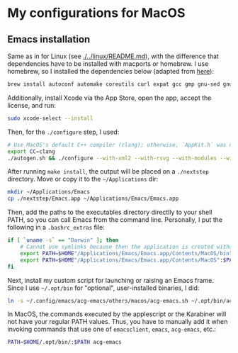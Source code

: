 # My configurations for MacOS


## Emacs installation

Same as in for Linux (see [./../linux/README.md](./../linux/README.md)), with the difference that dependencies have to be installed with macports or homebrew. I use homebrew, so I installed the dependencies below (adapted from [here](https://github.com/jimeh/build-emacs-for-macos)):
```bash
brew install autoconf automake coreutils curl expat gcc gmp gnu-sed gnutls jansson libffi libgccjit libiconv librsvg libtasn1 libunistring libxml2 little-cms2 mailutils make ncurses nettle pkg-config texinfo zlib
```

Additionally, install Xcode via the App Store, open the app, accept the license, and run:
```bash
sudo xcode-select --install
```

Then, for the `./configure` step, I used:
```bash
# Use MacOS's default C++ compiler (clang); otherwise, `AppKit.h` was not being found:
export CC=clang
./autogen.sh && ./configure --with-xml2 --with-rsvg --with-modules --with-mailutils --with-dbus --with-json --with-xwidgets --with-cairo --with-native-compilation
```

After running `make install`, the output will be placed on a `./nextstep` directory. Move or copy it to the `~/Applications` dir:
```bash
mkdir ~/Applications/Emacs
cp ./nextstep/Emacs.app ~/Applications/Emacs/Emacs.app
```

Then, add the paths to the executables directory directlly to your shell PATH, so you can call Emacs from the command line. Personally, I put the following in a `.bashrc_extras` file:
```bash
if [ `uname -s` == "Darwin" ]; then
    # Cannot use symlinks because then the application is created without the correct bundle identifier
    export PATH=$HOME"/Applications/Emacs/Emacs.app/Contents/MacOS/bin":$PATH
    export PATH=$HOME"/Applications/Emacs/Emacs.app/Contents/MacOS":$PATH
fi
```

Next, install my custom script for launching or raising an Emacs frame. Since I use `~/.opt/bin` for "optional", user-installed binaries, I did:
```bash
ln -s ~/.config/emacs/acg-emacs/others/macos/acg-emacs.sh ~/.opt/bin/acg-emacs
```

In MacOS, the commands executed by the applescript or the Karabiner will not have your regular PATH values. Thus, you have to manually add it when invoking commands that use one of `emacsclient`, `emacs`, `acg-emacs`, etc.:
```bash
PATH=$HOME/.opt/bin/:$PATH acg-emacs
```
